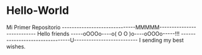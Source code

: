 Hello-World
===========

Mi Primer Repositorio
------------------------------MMMMM---------------------------
Hello friends -----oOOOo----o( O O )o----oOOOo-----!!!
--------------------------------U--------------------------
 I sending my best wishes.                             
